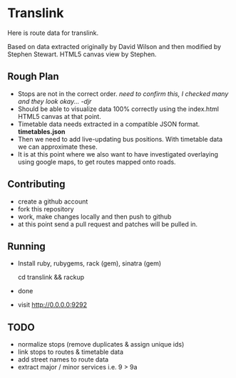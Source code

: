 # Translink

Here is route data for translink. 

Based on data extracted originally by David Wilson and then modified by Stephen Stewart. HTML5 canvas view by Stephen.

## Rough Plan

* Stops are not in the correct order. *need to confirm this, I checked many and they look okay... -djr*
* Should be able to visualize data 100% correctly using the index.html HTML5 canvas at that point. 
* Timetable data needs extracted in a compatible JSON format. **timetables.json**
* Then we need to add live-updating bus positions. With timetable data we can approximate these.
* It is at this point where we also want to have investigated overlaying using google maps, to get routes mapped onto roads.

## Contributing

* create a github account
* fork this repository
* work, make changes locally and then push to github
* at this point send a pull request and patches will be pulled in.

## Running

* Install ruby, rubygems, rack (gem), sinatra (gem)
    
    cd translink && rackup

* done
* visit http://0.0.0.0:9292  

## TODO

* normalize stops (remove duplicates & assign unique ids)
* link stops to routes & timetable data
* add street names to route data
* extract major / minor services i.e. 9 > 9a
